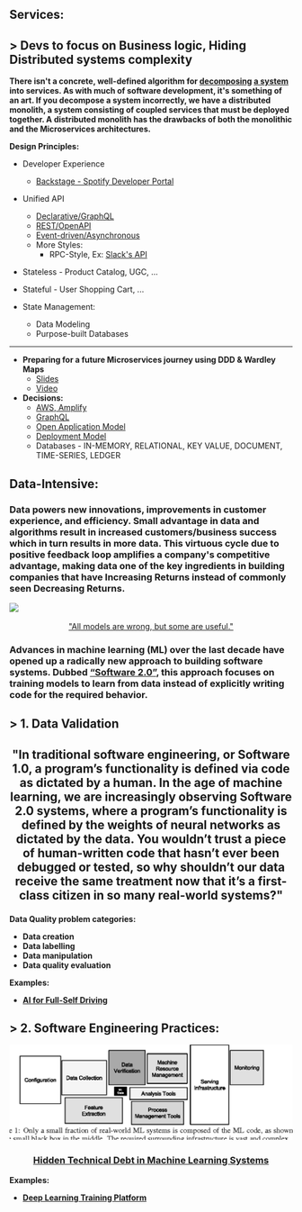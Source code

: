 ## Services: 
## > Devs to focus on Business logic, Hiding Distributed systems complexity
**There isn't a concrete, well-defined algorithm for [decomposing](https://blog.acolyer.org/2016/09/05/on-the-criteria-to-be-used-in-decomposing-systems-into-modules/) [a system](https://queue.acm.org/detail.cfm?id=3395214) into services. As with much of software development, it's something of an art. If you decompose a system incorrectly, we have a distributed monolith, a system consisting of coupled services that must be deployed together. A distributed monolith has the drawbacks of both the monolithic and the Microservices architectures.** <br/>

**Design Principles:**
 * Developer Experience
   * [Backstage - Spotify Developer Portal](https://labs.spotify.com/2020/04/21/how-we-use-backstage-at-spotify/) 
 * Unified API
   * [Declarative/GraphQL](https://reactjs.org/blog/2015/05/01/graphql-introduction.html)  
   * [REST/OpenAPI](https://github.com/OAI/OpenAPI-Specification/)
   * [Event-driven/Asynchronous](https://www.asyncapi.com/)
   * More Styles:
     * RPC-Style, Ex: [Slack's API](https://api.slack.com/web)
 
 * Stateless - Product Catalog, UGC, ... 
 * Stateful - User Shopping Cart, ...
 * State Management:
   * Data Modeling
   * Purpose-built Databases
---     
* **Preparing for a future Microservices journey using DDD & Wardley Maps**
  - [Slides](https://www.slideshare.net/SusanneKaiser3/preparing-for-a-future-microservices-journey-using-ddd-wardley-maps)
  - [Video](https://www.youtube.com/watch?v=1cnLMuBABo0)
 * **Decisions:**
     * [AWS, Amplify](https://aws.amazon.com/amplify/)
     * [GraphQL](https://landscape.graphql.org/) 
     * [Open Application Model](https://github.com/oam-dev/spec)
     * [Deployment Model](https://github.com/ankumar/Architecture/blob/master/Patterns/Run.md)
     * Databases - IN-MEMORY, RELATIONAL, KEY VALUE, DOCUMENT, TIME-SERIES, LEDGER

## Data-Intensive:
### Data powers new innovations, improvements in customer experience, and efficiency. Small advantage in data and algorithms result in increased customers/business success which in turn results in more data. This virtuous cycle due to positive feedback loop amplifies a company's competitive advantage, making data one of the key ingredients in building companies that have Increasing Returns instead of commonly seen Decreasing Returns.

![](https://miro.medium.com/max/1372/1*zOp70MCQ-uhaS7lUVAhATA.png)
<p align="center"> <a href="https://www.itsonlyamodel.com/">"All models are wrong, but some are useful."</a> </p>

### Advances in machine learning (ML) over the last decade have opened up a radically new approach to building software systems. Dubbed [“Software 2.0”](https://medium.com/@karpathy/software-2-0-a64152b37c35), this approach focuses on training models to learn from data instead of explicitly writing code for the required behavior. 
## > 1. Data Validation 
## <p align="center"> <b> "In traditional software engineering, or Software 1.0, a program’s functionality is defined via code as dictated by a human. In the age of machine learning, we are increasingly observing Software 2.0 systems, where a program’s functionality is defined by the weights of neural networks as dictated by the data. You wouldn’t trust a piece of human-written code that hasn’t ever been debugged or tested, so why shouldn’t our data receive the same treatment now that it’s a first-class citizen in so many real-world systems?"
Data Quality problem categories:
- Data creation
- Data labelling
- Data manipulation
- Data quality evaluation 

**Examples:**
* [AI for Full-Self Driving](https://www.youtube.com/watch?v=hx7BXih7zx8)

## > 2. Software Engineering Practices:
![](https://github.com/ankumar/Architecture/blob/master/images/Hidden%20Technical%20Debt%20in%20ML%20Systems.png)
### <p align="center"> [Hidden Technical Debt in Machine Learning Systems](https://papers.nips.cc/paper/5656-hidden-technical-debt-in-machine-learning-systems.pdf) </p>
   
**Examples:**
* [Deep Learning Training Platform](https://determined.ai/developers/)
 
